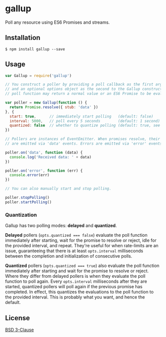 # gallup

Poll any resource using ES6 Promises and streams.

## Installation

    $ npm install gallup --save

## Usage

```javascript
var Gallup = require('gallup')

// You construct a poller by providing a poll callback as the first argument
// and an optional options object as the second to the Gallup constructor. The
// poll function may return a normal value or an ES6 Promise to be evaluated.

var poller = new Gallup(function () {
  return Promise.resolve({ stub: 'data' })
}, {
  start: true,      // immediately start polling   (default: false)
  interval: 5000,   // poll every 5 seconds        (default: 1 second)
  quantized: false  // whether to quantize polling (default: true, see below)
})

// Pollers are instances of EventEmitter. When promises resolve, their values
// are emitted via 'data' events. Errors are emitted via 'error' events.

poller.on('data', function (data) {
  console.log('Received data: ' + data)
})

poller.on('error', function (err) {
  console.error(err)
})

// You can also manually start and stop polling.

poller.stopPolling()
poller.startPolling()
```

### Quantization

Gallup has two polling modes: **delayed** and **quantized**.

**Delayed** pollers (`opts.quantized === false`) evaluate the poll function
immediately after starting, wait for the promise to resolve or reject, idle for
the provided interval, and repeat. They're useful for when rate-limits are an
issue, guaranteeing that there is at least `opts.interval` milliseconds between
the completion and initialization of consecutive polls.

**Quantized** pollers (`opts.quantized === true`) also evaluate the poll
function immediately after starting and wait for the promise to resolve or
reject.  Where they differ from delayed pollers is when they evaluate the poll
function to poll again. Every `opts.interval` milliseconds after they are
started, quantized pollers will poll again if the previous promise has
completed. In effect, this quantizes the evaluations to the poll function to
the provided interval. This is probably what you want, and hence the default.

## License

[BSD 3-Clause](https://github.com/pavlovml/gallup/blob/master/LICENSE)
